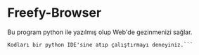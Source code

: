 # Freefy-Browser
Bu program python ile yazılmış olup Web'de gezinmenizi sağlar.

```Program terminalden açılmıyor sorunu çözmeye çalışıyorum.
Kodları bir python IDE'sine atıp çalıştırmayı deneyiniz.```

